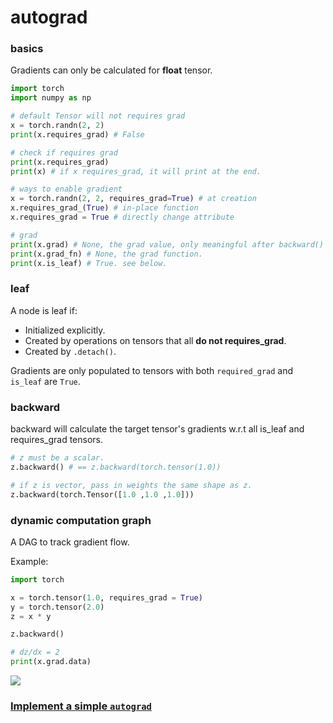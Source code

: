 # autograd

### basics

Gradients can only be calculated for **float** tensor.

```python
import torch
import numpy as np

# default Tensor will not requires grad
x = torch.randn(2, 2)
print(x.requires_grad) # False

# check if requires grad
print(x.requires_grad)
print(x) # if x requires_grad, it will print at the end.

# ways to enable gradient
x = torch.randn(2, 2, requires_grad=True) # at creation
x.requires_grad_(True) # in-place function
x.requires_grad = True # directly change attribute

# grad
print(x.grad) # None, the grad value, only meaningful after backward() is called.
print(x.grad_fn) # None, the grad function.
print(x.is_leaf) # True. see below.
```



### leaf 

A node is leaf if:

* Initialized explicitly.
* Created by operations on tensors that all **do not requires_grad**.
* Created by `.detach()`.

Gradients are only populated to tensors with both `required_grad` and `is_leaf` are `True`.



### backward

backward will calculate the target tensor's gradients w.r.t all is_leaf and requires_grad tensors.

```python
# z must be a scalar.
z.backward() # == z.backward(torch.tensor(1.0))

# if z is vector, pass in weights the same shape as z.
z.backward(torch.Tensor([1.0 ,1.0 ,1.0])) 
```





### dynamic computation graph 

A DAG to track gradient flow.

Example:

```python
import torch

x = torch.tensor(1.0, requires_grad = True)
y = torch.tensor(2.0)
z = x * y

z.backward()

# dz/dx = 2
print(x.grad.data)
```



![](https://miro.medium.com/max/589/1*viCEZbSODfA8ZA4ECPwHxQ.png)



### [Implement a simple `autograd`](https://github.com/mattjj/autodidact)



